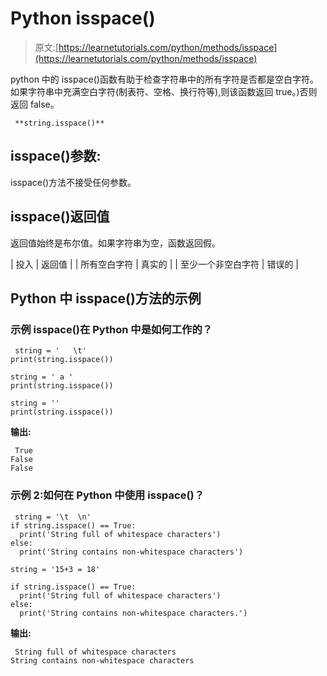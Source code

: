 # Python isspace()

> 原文:[https://learnetutorials.com/python/methods/isspace](https://learnetutorials.com/python/methods/isspace)

python 中的 isspace()函数有助于检查字符串中的所有字符是否都是空白字符。如果字符串中充满空白字符(制表符、空格、换行符等),则该函数返回 true。)否则返回 false。

```
 **string.isspace()** 

```

## isspace()参数:

isspace()方法不接受任何参数。

## isspace()返回值

返回值始终是布尔值。如果字符串为空，函数返回假。

| 投入 | 返回值 |
| 所有空白字符 | 真实的 |
| 至少一个非空白字符 | 错误的 |

## Python 中 isspace()方法的示例

### 示例 isspace()在 Python 中是如何工作的？

```
 string = '   \t'
print(string.isspace())

string = ' a '
print(string.isspace())

string = ''
print(string.isspace()) 

```

**输出:**

```
 True
False
False 
```

### 示例 2:如何在 Python 中使用 isspace()？

```
 string = '\t  \n'
if string.isspace() == True:
  print('String full of whitespace characters')
else:
  print('String contains non-whitespace characters')

string = '15+3 = 18'

if string.isspace() == True:
  print('String full of whitespace characters')
else:
  print('String contains non-whitespace characters.') 

```

**输出:**

```
 String full of whitespace characters
String contains non-whitespace characters 
```